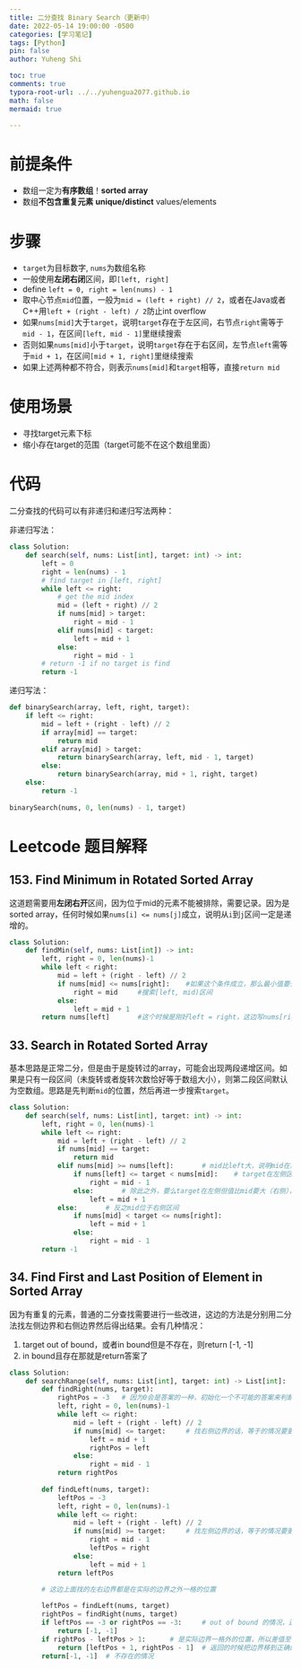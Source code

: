 ```yaml
---
title: 二分查找 Binary Search（更新中）
date: 2022-05-14 19:00:00 -0500
categories: [学习笔记]
tags: [Python]
pin: false
author: Yuheng Shi

toc: true
comments: true
typora-root-url: ../../yuhengua2077.github.io
math: false
mermaid: true

---
```


# 前提条件

* 数组一定为**有序数组**！**sorted array**
* 数组**不包含重复元素** **unique/distinct** values/elements

# 步骤

* `target`为目标数字, `nums`为数组名称
* 一般使用**左闭右闭**区间，即`[left, right]`
* define `left = 0, right = len(nums) - 1`
* 取中心节点`mid`位置，一般为`mid = (left + right) // 2`，或者在Java或者C++用`left + (right - left) / 2`防止int overflow
* 如果`nums[mid]`大于`target`，说明`target`存在于左区间，右节点`right`需等于`mid - 1`，在区间`[left, mid - 1]`里继续搜索
* 否则如果`nums[mid]`小于`target`，说明`target`存在于右区间，左节点`left`需等于`mid + 1`，在区间`[mid + 1, right]`里继续搜索
* 如果上述两种都不符合，则表示`nums[mid]`和`target`相等，直接`return mid`

# 使用场景

* 寻找target元素下标
* 缩小存在target的范围（target可能不在这个数组里面）

# 代码

二分查找的代码可以有非递归和递归写法两种：

非递归写法：
```python
class Solution:
    def search(self, nums: List[int], target: int) -> int:
        left = 0
        right = len(nums) - 1
        # find target in [left, right]
        while left <= right:
            # get the mid index
            mid = (left + right) // 2
            if nums[mid] > target:
                right = mid - 1
            elif nums[mid] < target:
                left = mid + 1
            else:
                right = mid - 1
        # return -1 if no target is find
        return -1
```

递归写法：
```python
def binarySearch(array, left, right, target):
    if left <= right:
        mid = left + (right - left) // 2
        if array[mid] == target:
            return mid
        elif array[mid] > target:
            return binarySearch(array, left, mid - 1, target)
        else:
            return binarySearch(array, mid + 1, right, target)
    else:
        return -1
        
binarySearch(nums, 0, len(nums) - 1, target)

```

# Leetcode 题目解释

## 153. Find Minimum in Rotated Sorted Array

这道题需要用**左闭右开**区间，因为位于mid的元素不能被排除，需要记录。因为是sorted array，任何时候如果`nums[i] <= nums[j]`成立，说明从`i`到`j`区间一定是递增的。

```python
class Solution:
    def findMin(self, nums: List[int]) -> int:
        left, right = 0, len(nums)-1
        while left < right:
            mid = left + (right - left) // 2
            if nums[mid] <= nums[right]:    #如果这个条件成立，那么最小值要么是mid，要么在mid左侧，所以应该把right移过来
                right = mid     #搜索[left, mid)区间
            else:
                left = mid + 1
        return nums[left]       #这个时候是刚好left = right，这边写nums[right]也是一样的
```

## 33. Search in Rotated Sorted Array

基本思路是正常二分，但是由于是旋转过的array，可能会出现两段递增区间。如果是只有一段区间（未旋转或者旋转次数恰好等于数组大小），则第二段区间默认为空数组。思路是先判断`mid`的位置，然后再进一步搜索`target`。

```python
class Solution:
    def search(self, nums: List[int], target: int) -> int:
        left, right = 0, len(nums)-1
        while left <= right:
            mid = left + (right - left) // 2
            if nums[mid] == target:
                return mid
            elif nums[mid] >= nums[left]:       # mid比left大，说明mid在左侧区间上，因为右侧区间的数字必然比左区间的都要小
                if nums[left] <= target < nums[mid]:    # target在左侧区间且比mid的值要小（左侧），移动right过来
                    right = mid - 1
                else:       # 除此之外，要么target在左侧但值比mid要大（右侧），要么是在右侧区间上，这些情况都是移动left过去
                    left = mid + 1
            else:       # 反之mid位于右侧区间
                if nums[mid] < target <= nums[right]:
                    left = mid + 1
                else:
                    right = mid - 1
        return -1
```

## 34. Find First and Last Position of Element in Sorted Array

因为有重复的元素，普通的二分查找需要进行一些改进，这边的方法是分别用二分法找左侧边界和右侧边界然后得出结果。会有几种情况：
1. target out of bound，或者in bound但是不存在，则return [-1, -1]
2. in bound且存在那就是return答案了

```python
class Solution:
    def searchRange(self, nums: List[int], target: int) -> List[int]:
        def findRight(nums, target):
            rightPos = -3   # 因为0会是答案的一种，初始化一个不可能的答案来判断
            left, right = 0, len(nums)-1
            while left <= right:
                mid = left + (right - left) // 2
                if nums[mid] <= target:     # 找右侧边界的话，等于的情况要更新left
                    left = mid + 1
                    rightPos = left
                else:
                    right = mid - 1
            return rightPos
        
        def findLeft(nums, target):
            leftPos = -3
            left, right = 0, len(nums)-1
            while left <= right:
                mid = left + (right - left) // 2
                if nums[mid] >= target:     # 找左侧边界的话，等于的情况要更新right
                    right = mid - 1
                    leftPos = right
                else:
                    left = mid + 1
            return leftPos

        # 这边上面找的左右边界都是在实际的边界之外一格的位置
        
        leftPos = findLeft(nums, target)
        rightPos = findRight(nums, target)
        if leftPos == -3 or rightPos == -3:     # out of bound 的情况，边界没有被更新
            return [-1, -1]
        if rightPos - leftPos > 1:      # 是实际边界一格外的位置，所以差值至少为2
            return [leftPos + 1, rightPos - 1]  # 返回的时候把边界移到正确的位置
        return[-1, -1]  # 不存在的情况
```




